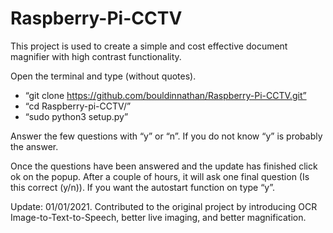 # Raspberry-Pi-CCTV
This project is used to create a simple and cost effective document magnifier with high contrast functionality. 

Open the terminal and type (without quotes).
* “git clone https://github.com/bouldinnathan/Raspberry-Pi-CCTV.git”
* “cd Raspberry-pi-CCTV/”</br>
* “sudo python3 setup.py”</br>
  
Answer the few questions with “y” or “n”.
If you do not know “y” is probably the answer.

Once the questions have been answered and the update has finished click ok on the popup.
After a couple of hours, it will ask one final question (Is this correct (y/n)).
If you want the autostart function on type “y”.

Update: 01/01/2021.
Contributed to the original project by introducing OCR Image-to-Text-to-Speech, better live imaging, and better magnification.

